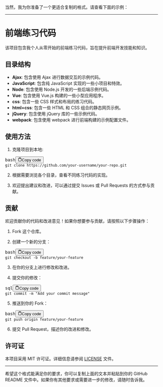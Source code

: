 <div class="markdown prose w-full break-words dark:prose-invert light"><p>当然，我为你准备了一个更适合复制的格式。请查看下面的示例：</p><hr><h1>前端练习代码</h1><p>该项目包含我个人从零开始的前端练习代码，旨在提升前端开发技能和知识。</p><h2>目录结构</h2><ul><li><strong>Ajax</strong>: 包含使用 Ajax 进行数据交互的示例代码。</li><li><strong>JavaScript</strong>: 包含纯 JavaScript 实现的一些小项目和特效。</li><li><strong>Node</strong>: 包含使用 Node.js 开发的一些后端示例代码。</li><li><strong>Vue</strong>: 包含使用 Vue.js 构建的一些小型应用程序。</li><li><strong>css</strong>: 包含一些 CSS 样式和布局的练习代码。</li><li><strong>html+css</strong>: 包含一些 HTML 和 CSS 组合的静态网页示例。</li><li><strong>jQuery</strong>: 包含使用 jQuery 库的一些示例代码。</li><li><strong>webpack</strong>: 包含使用 webpack 进行前端构建的示例配置文件。</li></ul><h2>使用方法</h2><ol><li>克隆项目到本地:</li></ol><pre><div class="bg-black rounded-md mb-4"><div class="flex items-center relative text-gray-200 bg-gray-800 px-4 py-2 text-xs font-sans justify-between rounded-t-md"><span>bash</span><button class="flex ml-auto gap-2"><svg stroke="currentColor" fill="none" stroke-width="2" viewBox="0 0 24 24" stroke-linecap="round" stroke-linejoin="round" class="h-4 w-4" height="1em" width="1em" xmlns="http://www.w3.org/2000/svg"><path d="M16 4h2a2 2 0 0 1 2 2v14a2 2 0 0 1-2 2H6a2 2 0 0 1-2-2V6a2 2 0 0 1 2-2h2"></path><rect x="8" y="2" width="8" height="4" rx="1" ry="1"></rect></svg>Copy code</button></div><div class="p-4 overflow-y-auto"><code class="!whitespace-pre hljs language-bash">git <span class="hljs-built_in">clone</span> https://github.com/your-username/your-repo.git
</code></div></div></pre><ol start="2"><li><p>根据需要浏览各个目录，查看不同练习代码的实现。</p></li><li><p>欢迎提出建议和改进，可以通过提交 Issues 或 Pull Requests 的方式参与贡献。</p></li></ol><h2>贡献</h2><p>欢迎贡献你的代码和改进意见！如果你想要参与贡献，请按照以下步骤操作：</p><ol><li><p>Fork 这个仓库。</p></li><li><p>创建一个新的分支：</p></li></ol><pre><div class="bg-black rounded-md mb-4"><div class="flex items-center relative text-gray-200 bg-gray-800 px-4 py-2 text-xs font-sans justify-between rounded-t-md"><span>bash</span><button class="flex ml-auto gap-2"><svg stroke="currentColor" fill="none" stroke-width="2" viewBox="0 0 24 24" stroke-linecap="round" stroke-linejoin="round" class="h-4 w-4" height="1em" width="1em" xmlns="http://www.w3.org/2000/svg"><path d="M16 4h2a2 2 0 0 1 2 2v14a2 2 0 0 1-2 2H6a2 2 0 0 1-2-2V6a2 2 0 0 1 2-2h2"></path><rect x="8" y="2" width="8" height="4" rx="1" ry="1"></rect></svg>Copy code</button></div><div class="p-4 overflow-y-auto"><code class="!whitespace-pre hljs language-bash">git checkout -b feature/your-feature
</code></div></div></pre><ol start="3"><li><p>在你的分支上进行修改和改进。</p></li><li><p>提交你的修改：</p></li></ol><pre><div class="bg-black rounded-md mb-4"><div class="flex items-center relative text-gray-200 bg-gray-800 px-4 py-2 text-xs font-sans justify-between rounded-t-md"><span>sql</span><button class="flex ml-auto gap-2"><svg stroke="currentColor" fill="none" stroke-width="2" viewBox="0 0 24 24" stroke-linecap="round" stroke-linejoin="round" class="h-4 w-4" height="1em" width="1em" xmlns="http://www.w3.org/2000/svg"><path d="M16 4h2a2 2 0 0 1 2 2v14a2 2 0 0 1-2 2H6a2 2 0 0 1-2-2V6a2 2 0 0 1 2-2h2"></path><rect x="8" y="2" width="8" height="4" rx="1" ry="1"></rect></svg>Copy code</button></div><div class="p-4 overflow-y-auto"><code class="!whitespace-pre hljs language-sql">git <span class="hljs-keyword">commit</span> <span class="hljs-operator">-</span>m "Add your commit message"
</code></div></div></pre><ol start="5"><li>推送到你的 Fork：</li></ol><pre><div class="bg-black rounded-md mb-4"><div class="flex items-center relative text-gray-200 bg-gray-800 px-4 py-2 text-xs font-sans justify-between rounded-t-md"><span>bash</span><button class="flex ml-auto gap-2"><svg stroke="currentColor" fill="none" stroke-width="2" viewBox="0 0 24 24" stroke-linecap="round" stroke-linejoin="round" class="h-4 w-4" height="1em" width="1em" xmlns="http://www.w3.org/2000/svg"><path d="M16 4h2a2 2 0 0 1 2 2v14a2 2 0 0 1-2 2H6a2 2 0 0 1-2-2V6a2 2 0 0 1 2-2h2"></path><rect x="8" y="2" width="8" height="4" rx="1" ry="1"></rect></svg>Copy code</button></div><div class="p-4 overflow-y-auto"><code class="!whitespace-pre hljs language-bash">git push origin feature/your-feature
</code></div></div></pre><ol start="6"><li>提交 Pull Request，描述你的改进和修改。</li></ol><h2>许可证</h2><p>本项目采用 MIT 许可证。详细信息请参阅 <a href="LICENSE" target="_new">LICENSE</a> 文件。</p><hr><p>希望这个格式能满足你的要求，你可以复制上面的文本并粘贴到你的 GitHub README 文件中。如果你有其他要求或需要进一步的修改，请随时告诉我。</p></div>
